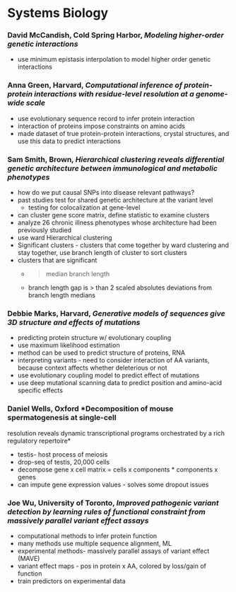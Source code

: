 # Systems Biology

### David McCandish, Cold Spring Harbor, *Modeling higher-order genetic interactions*
* use minimum epistasis interpolation to model higher order genetic interactions


### Anna Green, Harvard, *Computational inference of protein-protein interactions with residue-level resolution at a genome-wide scale*
* use evolutionary sequence record to infer protein interaction
* interaction of proteins impose constraints on amino acids
* made dataset of true protein-protein interactions, crystal structures, and use this data to predict interactions


### Sam Smith, Brown, *Hierarchical clustering reveals differential genetic architecture between immunological and metabolic phenotypes*
* how do we put causal SNPs into disease relevant pathways?
* past studies test for shared genetic architecture at the variant level
    - testing for colocalization at gene-level
* can cluster gene score matrix, define statistic to examine clusters
* analyze 26 chronic illness phenotypes whose architecture had been previously studied
* use ward Hierarchical clustering
* Significant clusters - clusters that come together by ward clustering and stay together, use branch length of cluster to sort clusters
* clusters that are significant
    - >median branch length
    - branch length gap is > than 2 scaled absolutes deviations from branch length medians


### Debbie Marks, Harvard, *Generative models of sequences give 3D structure and effects of mutations*
* predicting protein structure w/ evolutionary coupling
* use maximum likelihood estimation
* method can be used to predict structure of proteins, RNA
* interpreting variants  - need to consider interaction of AA variants, because context affects whether deleterious or not
* use evolutionary coupling model to predict effect of mutations
* use deep mutational scanning data to predict position and amino-acid specific effects


### Daniel Wells, Oxford *Decomposition of mouse spermatogenesis at single-cell
resolution reveals dynamic transcriptional programs orchestrated by a rich regulatory repertoire*
* testis- host process of meiosis
* drop-seq of testis, 20,000 cells
* decompose gene x cell matrix = cells x components * components x genes
* can impute gene expression values - solves some dropout issues


### Joe Wu, University of Toronto, *Improved pathogenic variant detection by learning rules of functional constraint from massively parallel variant effect assays*
* computational methods to infer protein function
* many methods use multiple sequence alignment, ML
* experimental methods- massively parallel assays of variant effect (MAVE)
* variant effect maps - pos in protein x AA, colored by loss/gain of function
* train predictors on experimental data
